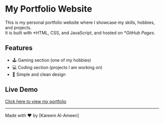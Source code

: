 # My Portfolio Website

This is my personal portfolio website where I showcase my skills, hobbies, and projects.  
It is built with *HTML, CSS, and JavaScript, and hosted on **GitHub Pages*.

## Features
- 🕹 Gaming section (one of my hobbies)
- 💻 Coding section (projects I am working on)
- 🎨 Simple and clean design

## Live Demo
[Click here to view my portfolio](https://alameenkareem.github.io/)  

---
Made with ❤ by [Kareem Al-Ameen]
